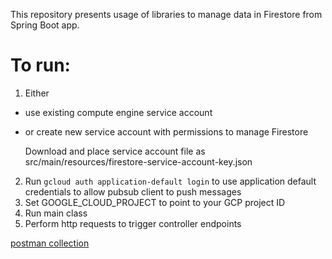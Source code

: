 This repository presents usage of libraries to manage data in Firestore from Spring Boot app.
# To run:
1. Either
* use existing compute engine service account  
* or create new service account with permissions to manage Firestore
  
  Download and place service account file as src/main/resources/firestore-service-account-key.json
2. Run `gcloud auth application-default login` to use application default credentials to allow pubsub client to push messages
3. Set GOOGLE_CLOUD_PROJECT to point to your GCP project ID
3. Run main class
4. Perform http requests to trigger controller endpoints

[postman collection](users.postman_collection.json)
